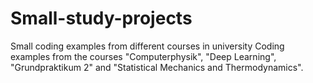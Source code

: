 # Small-study-projects
Small coding examples from different courses in university  Coding examples from the courses "Computerphysik", "Deep Learning", "Grundpraktikum 2" and "Statistical Mechanics and Thermodynamics".
